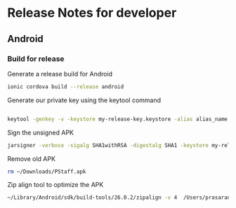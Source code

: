 # Release Notes for developer

## Android

### Build for release

Generate a release build for Android

```bash
ionic cordova build --release android

```

Generate our private key using the keytool command

```bash

keytool -genkey -v -keystore my-release-key.keystore -alias alias_name -keyalg RSA -keysize 2048 -validity 10000

```

Sign the unsigned APK

```bash
jarsigner -verbose -sigalg SHA1withRSA -digestalg SHA1 -keystore my-release-key.keystore /Users/prasaranaict/Projects/ionic2-rapidferryterminal/platforms/android/build/outputs/apk/release/android-release-unsigned.apk alias_name

```
Remove old APK

```bash
rm ~/Downloads/PStaff.apk
```

Zip align tool to optimize the APK

```bash
~/Library/Android/sdk/build-tools/26.0.2/zipalign -v 4  /Users/prasaranaict/Projects/ionic2-rapidferryterminal/platforms/android/build/outputs/apk/release/android-release-unsigned.apk ~/Downloads/RapidFerryTerminal.apk
```
